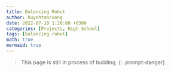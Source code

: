 ```yaml
---
title: Balancing Robot
author: huynhtancuong
date: 2022-07-10 1:26:00 +0300
categories: [Projects, High School]
tags: [balancing robot]
math: true
mermaid: true
---
```


> This page is still in process of building.
{: .prompt-danger}